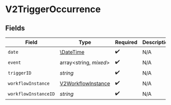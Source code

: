 # V2TriggerOccurrence


## Fields

| Field                                                           | Type                                                            | Required                                                        | Description                                                     |
| --------------------------------------------------------------- | --------------------------------------------------------------- | --------------------------------------------------------------- | --------------------------------------------------------------- |
| `date`                                                          | [\DateTime](https://www.php.net/manual/en/class.datetime.php)   | :heavy_check_mark:                                              | N/A                                                             |
| `event`                                                         | array<string, *mixed*>                                          | :heavy_check_mark:                                              | N/A                                                             |
| `triggerID`                                                     | *string*                                                        | :heavy_check_mark:                                              | N/A                                                             |
| `workflowInstance`                                              | [V2WorkflowInstance](../../models/shared/V2WorkflowInstance.md) | :heavy_check_mark:                                              | N/A                                                             |
| `workflowInstanceID`                                            | *string*                                                        | :heavy_check_mark:                                              | N/A                                                             |